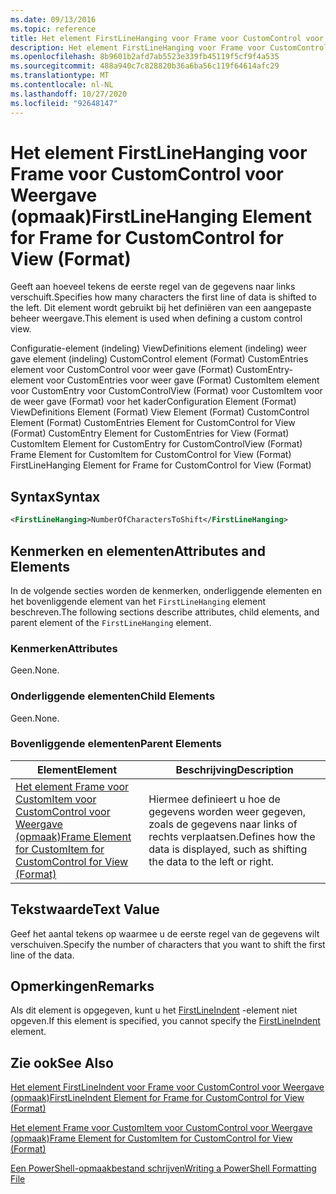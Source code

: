 ```yaml
---
ms.date: 09/13/2016
ms.topic: reference
title: Het element FirstLineHanging voor Frame voor CustomControl voor Weergave (opmaak)
description: Het element FirstLineHanging voor Frame voor CustomControl voor Weergave (opmaak)
ms.openlocfilehash: 8b9601b2afd7ab5523e339fb45119f5cf9f4a535
ms.sourcegitcommit: 488a940c7c828820b36a6ba56c119f64614afc29
ms.translationtype: MT
ms.contentlocale: nl-NL
ms.lasthandoff: 10/27/2020
ms.locfileid: "92648147"
---
```

# <a name="firstlinehanging-element-for-frame-for-customcontrol-for-view-format"></a><span data-ttu-id="25841-103">Het element FirstLineHanging voor Frame voor CustomControl voor Weergave (opmaak)</span><span class="sxs-lookup"><span data-stu-id="25841-103">FirstLineHanging Element for Frame for CustomControl for View (Format)</span></span>

<span data-ttu-id="25841-104">Geeft aan hoeveel tekens de eerste regel van de gegevens naar links verschuift.</span><span class="sxs-lookup"><span data-stu-id="25841-104">Specifies how many characters the first line of data is shifted to the left.</span></span> <span data-ttu-id="25841-105">Dit element wordt gebruikt bij het definiëren van een aangepaste beheer weergave.</span><span class="sxs-lookup"><span data-stu-id="25841-105">This element is used when defining a custom control view.</span></span>

<span data-ttu-id="25841-106">Configuratie-element (indeling) ViewDefinitions element (indeling) weer gave element (indeling) CustomControl element (Format) CustomEntries element voor CustomControl voor weer gave (Format) CustomEntry-element voor CustomEntries voor weer gave (Format) CustomItem element voor CustomEntry voor CustomControlView (Format) voor CustomItem voor de weer gave (Format) voor het kader</span><span class="sxs-lookup"><span data-stu-id="25841-106">Configuration Element (Format) ViewDefinitions Element (Format) View Element (Format) CustomControl Element (Format) CustomEntries Element for CustomControl for View (Format) CustomEntry Element for CustomEntries for View (Format) CustomItem Element for CustomEntry for CustomControlView (Format) Frame Element for CustomItem for CustomControl for View (Format) FirstLineHanging Element for Frame for CustomControl for View (Format)</span></span>

## <a name="syntax"></a><span data-ttu-id="25841-107">Syntax</span><span class="sxs-lookup"><span data-stu-id="25841-107">Syntax</span></span>

```xml
<FirstLineHanging>NumberOfCharactersToShift</FirstLineHanging>
```

## <a name="attributes-and-elements"></a><span data-ttu-id="25841-108">Kenmerken en elementen</span><span class="sxs-lookup"><span data-stu-id="25841-108">Attributes and Elements</span></span>

<span data-ttu-id="25841-109">In de volgende secties worden de kenmerken, onderliggende elementen en het bovenliggende element van het `FirstLineHanging` element beschreven.</span><span class="sxs-lookup"><span data-stu-id="25841-109">The following sections describe attributes, child elements, and parent element of the `FirstLineHanging` element.</span></span>

### <a name="attributes"></a><span data-ttu-id="25841-110">Kenmerken</span><span class="sxs-lookup"><span data-stu-id="25841-110">Attributes</span></span>

<span data-ttu-id="25841-111">Geen.</span><span class="sxs-lookup"><span data-stu-id="25841-111">None.</span></span>

### <a name="child-elements"></a><span data-ttu-id="25841-112">Onderliggende elementen</span><span class="sxs-lookup"><span data-stu-id="25841-112">Child Elements</span></span>

<span data-ttu-id="25841-113">Geen.</span><span class="sxs-lookup"><span data-stu-id="25841-113">None.</span></span>

### <a name="parent-elements"></a><span data-ttu-id="25841-114">Bovenliggende elementen</span><span class="sxs-lookup"><span data-stu-id="25841-114">Parent Elements</span></span>

|<span data-ttu-id="25841-115">Element</span><span class="sxs-lookup"><span data-stu-id="25841-115">Element</span></span>|<span data-ttu-id="25841-116">Beschrijving</span><span class="sxs-lookup"><span data-stu-id="25841-116">Description</span></span>|
|-------------|-----------------|
|[<span data-ttu-id="25841-117">Het element Frame voor CustomItem voor CustomControl voor Weergave (opmaak)</span><span class="sxs-lookup"><span data-stu-id="25841-117">Frame Element for CustomItem for CustomControl for View (Format)</span></span>](./frame-element-for-customitem-for-customcontrol-for-view-format.md)|<span data-ttu-id="25841-118">Hiermee definieert u hoe de gegevens worden weer gegeven, zoals de gegevens naar links of rechts verplaatsen.</span><span class="sxs-lookup"><span data-stu-id="25841-118">Defines how the data is displayed, such as shifting the data to the left or right.</span></span>|

## <a name="text-value"></a><span data-ttu-id="25841-119">Tekstwaarde</span><span class="sxs-lookup"><span data-stu-id="25841-119">Text Value</span></span>

<span data-ttu-id="25841-120">Geef het aantal tekens op waarmee u de eerste regel van de gegevens wilt verschuiven.</span><span class="sxs-lookup"><span data-stu-id="25841-120">Specify the number of characters that you want to shift the first line of the data.</span></span>

## <a name="remarks"></a><span data-ttu-id="25841-121">Opmerkingen</span><span class="sxs-lookup"><span data-stu-id="25841-121">Remarks</span></span>

<span data-ttu-id="25841-122">Als dit element is opgegeven, kunt u het [FirstLineIndent](./firstlineindent-element-for-frame-for-customcontrol-for-view-format.md) -element niet opgeven.</span><span class="sxs-lookup"><span data-stu-id="25841-122">If this element is specified, you cannot specify the [FirstLineIndent](./firstlineindent-element-for-frame-for-customcontrol-for-view-format.md) element.</span></span>

## <a name="see-also"></a><span data-ttu-id="25841-123">Zie ook</span><span class="sxs-lookup"><span data-stu-id="25841-123">See Also</span></span>

[<span data-ttu-id="25841-124">Het element FirstLineIndent voor Frame voor CustomControl voor Weergave (opmaak)</span><span class="sxs-lookup"><span data-stu-id="25841-124">FirstLineIndent Element for Frame for CustomControl for View (Format)</span></span>](./firstlineindent-element-for-frame-for-customcontrol-for-view-format.md)

[<span data-ttu-id="25841-125">Het element Frame voor CustomItem voor CustomControl voor Weergave (opmaak)</span><span class="sxs-lookup"><span data-stu-id="25841-125">Frame Element for CustomItem for CustomControl for View (Format)</span></span>](./frame-element-for-customitem-for-customcontrol-for-view-format.md)

[<span data-ttu-id="25841-126">Een PowerShell-opmaakbestand schrijven</span><span class="sxs-lookup"><span data-stu-id="25841-126">Writing a PowerShell Formatting File</span></span>](./writing-a-powershell-formatting-file.md)
